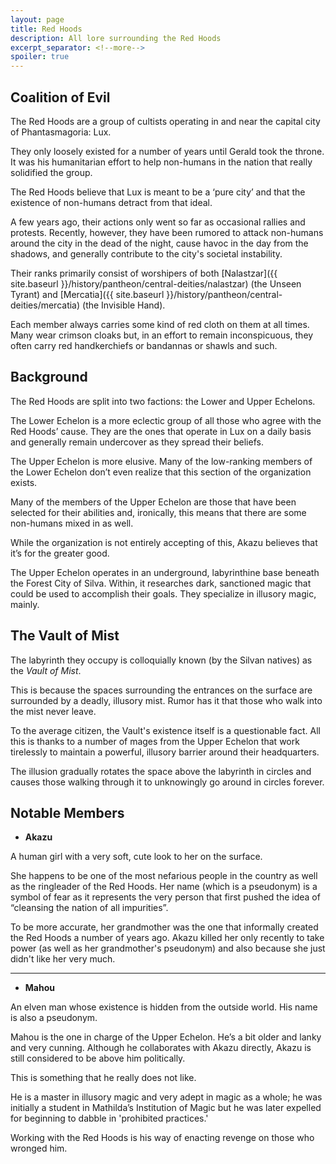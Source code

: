 ```yaml
---
layout: page
title: Red Hoods
description: All lore surrounding the Red Hoods
excerpt_separator: <!--more-->
spoiler: true
---
```


## Coalition of Evil
The Red Hoods are a group of cultists operating in and near the capital city of Phantasmagoria: Lux.

They only loosely existed for a number of years until Gerald took the throne. It was his humanitarian effort to help non-humans in the nation that really solidified the group.

<!--more-->

The Red Hoods believe that Lux is meant to be a ‘pure city’ and that the existence of non-humans detract from that ideal.

A few years ago, their actions only went so far as occasional rallies and protests. Recently, however, they have been rumored to attack non-humans around the city in the dead of the night, cause havoc in the day from the shadows, and generally contribute to the city's societal instability.

Their ranks primarily consist of worshipers of both [Nalastzar]({{ site.baseurl }}/history/pantheon/central-deities/nalastzar) (the Unseen Tyrant) and [Mercatia]({{ site.baseurl }}/history/pantheon/central-deities/mercatia) (the Invisible Hand).

Each member always carries some kind of red cloth on them at all times. Many wear crimson cloaks but, in an effort to remain inconspicuous, they often carry red handkerchiefs or bandannas or shawls and such.

## Background
The Red Hoods are split into two factions: the Lower and Upper Echelons.

The Lower Echelon is a more eclectic group of all those who agree with the Red Hoods’ cause. They are the ones that operate in Lux on a daily basis and generally remain undercover as they spread their beliefs.

The Upper Echelon is more elusive. Many of the low-ranking members of the Lower Echelon don’t even realize that this section of the organization exists.

Many of the members of the Upper Echelon are those that have been selected for their abilities and, ironically, this means that there are some non-humans mixed in as well.

While the organization is not entirely accepting of this, Akazu believes that it’s for the greater good.

The Upper Echelon operates in an underground, labyrinthine base beneath the Forest City of Silva. Within, it researches dark, sanctioned magic that could be used to accomplish their goals. They specialize in illusory magic, mainly.

## The Vault of Mist

The labyrinth they occupy is colloquially known (by the Silvan natives) as the <em>Vault of Mist</em>.

This is because the spaces surrounding the entrances on the surface are surrounded by a deadly, illusory mist. Rumor has it that those who walk into the mist never leave.

To the average citizen, the Vault's existence itself is a questionable fact. All this is thanks to a number of mages from the Upper Echelon that work tirelessly to maintain a powerful, illusory barrier around their headquarters.

The illusion gradually rotates the space above the labyrinth in circles and causes those walking through it to unknowingly go around in circles forever.

## Notable Members
- <strong>Akazu</strong>

A human girl with a very soft, cute look to her on the surface.

She happens to be one of the most nefarious people in the country as well as the ringleader of the Red Hoods. Her name (which is a pseudonym) is a symbol of fear as it represents the very person that first pushed the idea of “cleansing the nation of all impurities”.

To be more accurate, her grandmother was the one that informally created the Red Hoods a number of years ago. Akazu killed her only recently to take power (as well as her grandmother's pseudonym) and also because she just didn't like her very much.

---

- <strong>Mahou</strong>

An elven man whose existence is hidden from the outside world. His name is also a pseudonym.

Mahou is the one in charge of the Upper Echelon. He’s a bit older and lanky and very cunning. Although he collaborates with Akazu directly, Akazu is still considered to be above him politically.

This is something that he really does not like.

He is a master in illusory magic and very adept in magic as a whole; he was initially a student in Mathilda’s Institution of Magic but he was later expelled for beginning to dabble in 'prohibited practices.'

Working with the Red Hoods is his way of enacting revenge on those who wronged him.
